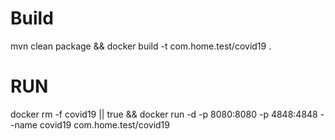 # Build
mvn clean package && docker build -t com.home.test/covid19 .

# RUN

docker rm -f covid19 || true && docker run -d -p 8080:8080 -p 4848:4848 --name covid19 com.home.test/covid19 